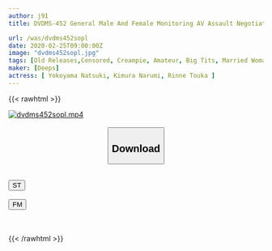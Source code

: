 ```yaml
---
author: j91
title: DVDMS-452 General Male And Female Monitoring AV Assault Negotiations At The End Of The Reunion!Will Classmate Men And Women Reunited For The First Time In More Than 10 Years Have A Continuous Ejaculation Sex Of 100,000 Yen Per Shot At A Love Hotel? ? 5 ● I Was Embarrassed From The School Days Madonna's Big Tits And Big Ass Married Married J

url: /was/dvdms452sopl
date: 2020-02-25T09:00:00Z
image: "dvdms452sopl.jpg"
tags: [Old Releases,Censored, Creampie, Amateur, Big Tits, Married Woman, Cowgirl, 4HR+	]
maker: [Deeps]
actress: [ Yokoyama Natsuki, Kimura Narumi, Rinne Touka ]
---
```



{{< rawhtml >}}

<div class="video" data-videoid="BJ11Ww9gLksyYX1">
    <a href="javascript:;">
        <img src="/was/dvdms452sopl/dvdms452sopl.jpg" width="WIDTH" height="HEIGHT" alt="dvdms452sopl.mp4" loading="lazy">
    </a>
</div>

<script type="text/javascript" src="https://j91.asia/asset/on-demand-st.js"></script>

<br>
  <link rel="stylesheet" href="https://j91.asia/asset/bs5.css">
  
  <center>
  <button class="btn btn-primary" type="button" data-bs-toggle="collapse" data-bs-target=".multi-collapse" aria-expanded="false" aria-controls="multiCollapseExample1 multiCollapseExample2"><h2>Download</h2></button></center>
</p>
<div class="row">
  <div class="col">
    <div class="collapse multi-collapse" id="multiCollapseExample1">
      <div class="card card-body">
	      	      <br>
<div class="buttons">  
<a href="https://streamtape.to/v/BJ11Ww9gLksyYX1" target="_blank"><button class="btn-hover color-3"><i class="fa fa-download"></i> ST</button></a></div>
    </div>
  </div>
</div>
  <div class="col">
    <div class="collapse multi-collapse" id="multiCollapseExample2">
      <div class="card card-body">
	      <br>
<div class="buttons">
    <a href="https://filemoon.sx/d/0esu7ok1azaa" target="_blank"><button class="btn-hover color-8"><i class="fa fa-download"></i> FM</button></a></div>
<br><br>
      </div>
    </div>
  </div>
</div>

{{< /rawhtml >}}